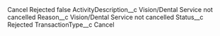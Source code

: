 <?xml version="1.0" encoding="UTF-8"?>
<CustomMetadata xmlns="http://soap.sforce.com/2006/04/metadata" xmlns:xsi="http://www.w3.org/2001/XMLSchema-instance" xmlns:xsd="http://www.w3.org/2001/XMLSchema">
    <label>Cancel Rejected</label>
    <protected>false</protected>
    <values>
        <field>ActivityDescription__c</field>
        <value xsi:type="xsd:string">Vision/Dental Service not cancelled</value>
    </values>
    <values>
        <field>Reason__c</field>
        <value xsi:type="xsd:string">Vision/Dental Service not cancelled</value>
    </values>
    <values>
        <field>Status__c</field>
        <value xsi:type="xsd:string">Rejected</value>
    </values>
    <values>
        <field>TransactionType__c</field>
        <value xsi:type="xsd:string">Cancel</value>
    </values>
</CustomMetadata>
